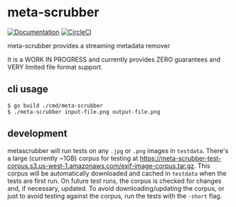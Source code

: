 # meta-scrubber
[![Documentation](https://godoc.org/github.com/getlantern/meta-scrubber?status.svg)](http://pkg.go.dev/github.com/getlantern/meta-scrubber?tab=doc)
[![CircleCI](https://circleci.com/gh/getlantern/meta-scrubber.svg?style=svg)](https://circleci.com/gh/getlantern/meta-scrubber)

meta-scrubber provides a streaming metadata remover

It is a WORK IN PROGRESS and currently provides ZERO guarantees and VERY limited file format support.

## cli usage
```
$ go build ./cmd/meta-scrubber
$ ./meta-scrubber input-file.png output-file.png
```

## development
metascrubber will run tests on any `.jpg` or `.png` images in `testdata`.
There's a large (currently ~1GB) corpus for testing at https://meta-scrubber-test-corpus.s3.us-west-1.amazonaws.com/exif-image-corpus.tar.gz. This corpus will be automatically downloaded and cached in `testdata` when the tests are first run. On future test runs, the corpus is checked for changes and, if necessary, updated. To avoid downloading/updating the corpus, or just to avoid testing against the corpus, run the tests with the `-short` flag.
